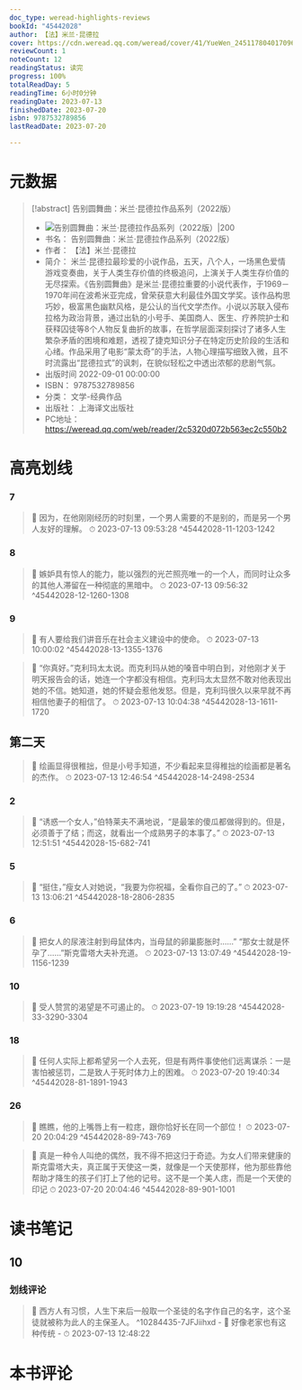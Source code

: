 ```yaml
---
doc_type: weread-highlights-reviews
bookId: "45442028"
author: 【法】米兰·昆德拉
cover: https://cdn.weread.qq.com/weread/cover/41/YueWen_24511780401709606/t7_YueWen_24511780401709606.jpg
reviewCount: 1
noteCount: 12
readingStatus: 读完
progress: 100%
totalReadDay: 5
readingTime: 6小时0分钟
readingDate: 2023-07-13
finishedDate: 2023-07-20
isbn: 9787532789856
lastReadDate: 2023-07-20

---
```

# 元数据
> [!abstract] 告别圆舞曲：米兰·昆德拉作品系列（2022版）
> - ![ 告别圆舞曲：米兰·昆德拉作品系列（2022版）|200](https://cdn.weread.qq.com/weread/cover/41/YueWen_24511780401709606/t7_YueWen_24511780401709606.jpg)
> - 书名： 告别圆舞曲：米兰·昆德拉作品系列（2022版）
> - 作者： 【法】米兰·昆德拉
> - 简介： 米兰·昆德拉最珍爱的小说作品，五天，八个人，一场黑色爱情游戏变奏曲，关于人类生存价值的终极追问，上演关于人类生存价值的无尽探索。《告别圆舞曲》是米兰·昆德拉重要的小说代表作，于1969－1970年间在波希米亚完成，曾荣获意大利最佳外国文学奖。该作品构思巧妙，极富黑色幽默风格，是公认的当代文学杰作。小说以苏联入侵布拉格为政治背景，通过出轨的小号手、美国商人、医生、疗养院护士和获释囚徒等8个人物反复曲折的故事，在哲学层面深刻探讨了诸多人生繁杂矛盾的困境和难题，透视了捷克知识分子在特定历史阶段的生活和心绪。作品采用了电影“蒙太奇”的手法，人物心理描写细致入微，且不时流露出“昆德拉式”的讽刺，在貌似轻松之中透出浓郁的悲剧气氛。
> - 出版时间 2022-09-01 00:00:00
> - ISBN： 9787532789856
> - 分类： 文学-经典作品
> - 出版社： 上海译文出版社
> - PC地址：https://weread.qq.com/web/reader/2c5320d072b563ec2c550b2

# 高亮划线

### 7

> 📌 因为，在他刚刚经历的时刻里，一个男人需要的不是别的，而是另一个男人友好的理解。 
> ⏱ 2023-07-13 09:53:28 ^45442028-11-1203-1242

### 8

> 📌 嫉妒具有惊人的能力，能以强烈的光芒照亮唯一的一个人，而同时让众多的其他人滞留在一种彻底的黑暗中。 
> ⏱ 2023-07-13 09:56:32 ^45442028-12-1260-1308

### 9

> 📌 有人要给我们讲音乐在社会主义建设中的使命。 
> ⏱ 2023-07-13 10:00:02 ^45442028-13-1355-1376

> 📌 “你真好。”克利玛太太说。而克利玛从她的嗓音中明白到，对他刚才关于明天报告会的话，她连一个字都没有相信。克利玛太太显然不敢对他表现出她的不信。她知道，她的怀疑会惹他发怒。但是，克利玛很久以来早就不再相信他妻子的相信了。 
> ⏱ 2023-07-13 10:04:38 ^45442028-13-1611-1720

## 第二天

> 📌 绘画显得很稚拙，但是小号手知道，不少看起来显得稚拙的绘画都是著名的杰作。 
> ⏱ 2023-07-13 12:46:54 ^45442028-14-2498-2534

### 2

> 📌 “诱惑一个女人，”伯特莱夫不满地说，“是最笨的傻瓜都做得到的。但是，必须善于了结；而这，就看出一个成熟男子的本事了。” 
> ⏱ 2023-07-13 12:51:51 ^45442028-15-682-741

### 5

> 📌 “挺住，”瘦女人对她说，“我要为你祝福，全看你自己的了。” 
> ⏱ 2023-07-13 13:06:21 ^45442028-18-2806-2835

### 6

> 📌 把女人的尿液注射到母鼠体内，当母鼠的卵巢膨胀时……”
“那女士就是怀孕了……”斯克雷塔大夫补充道。 
> ⏱ 2023-07-13 13:07:49 ^45442028-19-1156-1239

### 10

> 📌 受人赞赏的渴望是不可遏止的。 
> ⏱ 2023-07-19 19:19:28 ^45442028-33-3290-3304

### 18

> 📌 任何人实际上都希望另一个人去死，但是有两件事使他们远离谋杀：一是害怕被惩罚，二是致人于死时体力上的困难。 
> ⏱ 2023-07-20 19:40:34 ^45442028-81-1891-1943

### 26

> 📌 瞧瞧，他的上嘴唇上有一粒痣，跟你恰好长在同一个部位！ 
> ⏱ 2023-07-20 20:04:29 ^45442028-89-743-769

> 📌 真是一种令人叫绝的偶然，我不得不把这归于奇迹。为女人们带来健康的斯克雷塔大夫，真正属于天使这一类，就像是一个天使那样，他为那些靠他帮助才降生的孩子们打上了他的记号。这不是一个美人痣，而是一个天使的印记 
> ⏱ 2023-07-20 20:04:46 ^45442028-89-901-1001

# 读书笔记

## 10

### 划线评论
> 📌 西方人有习惯，人生下来后一般取一个圣徒的名字作自己的名字，这个圣徒就被称为此人的主保圣人。  ^10284435-7JFJiihxd
    - 💭 好像老家也有这种传统
    - ⏱ 2023-07-13 12:48:22
   
# 本书评论
